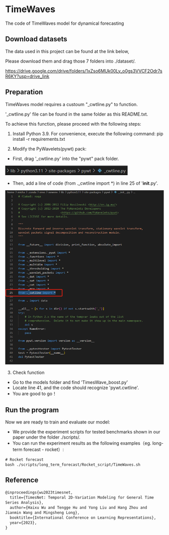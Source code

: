 # TimeWaves
The code of TimeWaves model for dynamical forecasting


## Download datasets
The data used in this project can be found at the link below,

Please download them and drag those 7 folders into ./dataset/.

https://drive.google.com/drive/folders/1xZso6MUk00Ly_o0gs3VVCF2Odr7sR6KY?usp=drive_link


## Preparation
TimeWaves model requires a custoum "_cwtline.py" to function.

'_cwtline.py' file can be found in the same folder as this README.txt.

To achieve this function, please proceed with the following steps:

1. Install Python 3.9. For convenience, execute the following command:
pip install -r requirements.txt

2. Modify the PyWavelets(pywt) pack:
- First, drag '_cwtline.py' into the "pywt" pack folder.
  
![alt text](image.png)

- Then, add a line of code (from ._cwtline import *) in line 25 of '__init__.py'.
  
![alt text](image-1.png)

3. Check function
- Go to the models folder and find 'TimesWave_boost.py'
- Locate line 41, and the code should recognize 'pywt.cwtline'.
- You are good to go！


## Run the program
Now we are ready to train and evaluate our model:
- We provide the experiment scripts for tested benchmarks shown in our paper under the folder ./scripts/.
- You can run the experiment results as the following examples（eg. long-term forecast - rocket）:
  
```
# Rocket forecast
bash ./scripts/long_term_forecast/Rocket_script/TimeWaves.sh
```

## Reference 

```
@inproceedings{wu2023timesnet,
  title={TimesNet: Temporal 2D-Variation Modeling for General Time Series Analysis},
  author={Haixu Wu and Tengge Hu and Yong Liu and Hang Zhou and Jianmin Wang and Mingsheng Long},
  booktitle={International Conference on Learning Representations},
  year={2023},
}

```
